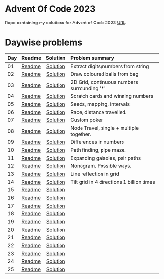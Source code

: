 # Advent Of Code 2023

Repo containing my solutions for Advent of Code 2023 [URL](https://adventofcode.com/2023). 


# Daywise problems


Day  | Readme                      | Solution                              | Problem summary
:--- | :-------                    | :-----------------------------------: | :---------------
01   | [Readme](./Day01/readme.md) | [Solution](./Day01/solution.R)        | Extract digits/numbers from string
02   | [Readme](./Day02/readme.md) | [Solution](./Day02/solution.R)        | Draw coloured balls from bag
03   | [Readme](./Day03/readme.md) | [Solution](./Day03/solution.R)        | 2D Grid, continuous numbers surrounding '*'
04   | [Readme](./Day04/readme.md) | [Solution](./Day04/solution.R)        | Scratch cards and winning numbers
05   | [Readme](./Day05/readme.md) | [Solution](./Day05/solution.R)        | Seeds, mapping, intervals
06   | [Readme](./Day06/readme.md) | [Solution](./Day06/solution.R)        | Race, distance travelled.
07   | [Readme](./Day07/readme.md) | [Solution](./Day07/solution.R)        | Custom poker
08   | [Readme](./Day08/readme.md) | [Solution](./Day08/solution.R)        | Node Travel, single + multiple together. 
09   | [Readme](./Day09/readme.md) | [Solution](./Day09/solution.R)        | Differences in numbers
10   | [Readme](./Day10/readme.md) | [Solution](./Day10/solution.R)        | Path finding, pipe maze. 
11   | [Readme](./Day11/readme.md) | [Solution](./Day11/solution.R)        | Expanding galaxies, pair paths
12   | [Readme](./Day12/readme.md) | [Solution](./Day12/solution.R)        | Nonogram. Possible ways. 
13   | [Readme](./Day13/readme.md) | [Solution](./Day13/solution.R)        | Line reflection in grid
14   | [Readme](./Day14/readme.md) | [Solution](./Day14/solution.R)        | Tilt grid in 4 directions 1 billion times
15   | [Readme](./Day15/readme.md) | [Solution](./Day15/solution.R)        | 
16   | [Readme](./Day16/readme.md) | [Solution](./Day16/solution.R)        | 
17   | [Readme](./Day17/readme.md) | [Solution](./Day17/solution.R)        | 
18   | [Readme](./Day18/readme.md) | [Solution](./Day18/solution.R)        | 
19   | [Readme](./Day19/readme.md) | [Solution](./Day19/solution.R)        | 
20   | [Readme](./Day20/readme.md) | [Solution](./Day20/solution.R)        | 
21   | [Readme](./Day21/readme.md) | [Solution](./Day21/solution.R)        | 
22   | [Readme](./Day22/readme.md) | [Solution](./Day22/solution.R)        | 
23   | [Readme](./Day23/readme.md) | [Solution](./Day23/solution.R)        | 
24   | [Readme](./Day24/readme.md) | [Solution](./Day24/solution.R)        | 
25   | [Readme](./Day25/readme.md) | [Solution](./Day25/solution.R)        | 

